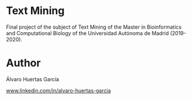 # Text Mining 
Final project of the subject of Text Mining of the Master in Bioinformatics and Computational Biology of the Universidad Autónoma de Madrid (2019-2020).  

# **Author**
Álvaro Huertas García

www.linkedin.com/in/alvaro-huertas-garcia


